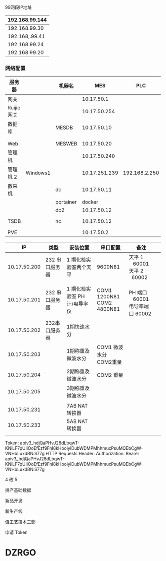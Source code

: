 99网段IP地址

| 192.168.99.144 |
| -------------- |
| 192.168.99.30  |
| 192.168,.99.41 |
| 192.168.99.24  |
| 192.168.99.20  |

### 网络配置

| 服务器     |          | 机器名    | MES           | PLC           | 办公           | 操作系统密码                                  | ToDesk              |
| ---------- | -------- | --------- | ------------- | ------------- | -------------- | --------------------------------------------- | ------------------- |
| 网关       |          |           | 10.17.50.1    |               | 192.168.99.41  | root/Dzrd123#                                 |                     |
| Ruijie网关 |          |           | 10.17.50.254  |               | 192.168.99.24  | Wzkj1224                                      |                     |
| 数据库     |          | MESDB     | 10.17.50.10   |               | 192.168.99.30  | Administrator/Dzr123123<br />SQL sa/Dzr123123 |                     |
|            |          |           |               |               |                |                                               |                     |
|            |          |           |               |               |                |                                               |                     |
| Web        |          | MESWEB    | 10.17.50.20   |               | 192.168.99.20  | Administrator/Dzr123123                       |                     |
| 管理机     |          |           | 10.17.50.240  |               |                | DZR/dzr                                       | 607946799 /DZRd123# |
| 管理机 2   | Windows1 |           | 10.17.251.239 | 192.168.2.250 |                | DZR1/dzr1                                     |                     |
| 数采机     |          | dc        | 10.17.50.11   |               |                | dc/dc                                         |                     |
|            |          | portainer | docker        |               |                | admin/Dzrd12345678                            |                     |
|            |          | dc2       | 10.17.50.12   |               |                | dc/dc                                         |                     |
| TSDB       |          | hc        | 10.17.50.12   |               |                | dc/dc<br />root/acetek1234                    |                     |
| PVE        |          |           | 10.17.50.2    |               | 192.168.99.144 | root/Ajn123123                                |                     |

| IP           | 类型           | 安装位置                      | 串口配置                       | 备注                                                         |  |
| ------------ | -------------- | ----------------------------- | ------------------------------ | ------------------------------------------------------------ | - |
| 10.17.50.200 | 232 串口服务器 | 1 期化检实验室两个天平        | 9600N81                        | 天平 1           60001<br />天平 2          60002 |  |
| 10.17.50.201 | 232 串口服务器 | 1 期化检实验室 PH 计/电导率仪 | COM1 1200N81<br />COM2 4800N81 | <br />PH 端口        60001<br />电导率端口 60002         |  |
| 10.17.50.202 | 232串口服务器  | 1期快速水分                   |                                |                                                              |  |
| 10.17.50.203 |                | 1期称重及微波水分             | COM1 微波水分<br />COM2重量    |                                                              |  |
| 10.17.50.204 |                | 2期称重及微波水分             | COM2 重量                      |                                                              |  |
| 10.17.50.205 |                | 3期称重及微波水分             |                                |                                                              |  |
|              |                |                               |                                |                                                              |  |
| 10.17.50.231 |                | 7AB NAT转换器                 |                                |                                                              |  |
| 10.17.50.233 |                | 5AB NAT转换器                 |                                |                                                              |  |
|              |                |                               |                                |                                                              |  |

Token: apiv3_hdjQaPHvJ28dLbqwT-KNiLF7pUIiOoEfEzf9FnI8kHooiylDubWDMPMhhmuxPsuMQEbCgW-VNHbLuxdBNiS77g
HTTP Requests Header: Authorization: Bearer apiv3_hdjQaPHvJ28dLbqwT-KNiLF7pUIiOoEfEzf9FnI8kHooiylDubWDMPMhhmuxPsuMQEbCgW-VNHbLuxdBNiS77g

4 改 5

排产基础数据

新品开发

新生产线

值工艺技术三部

申请 Token

# DZRGO
